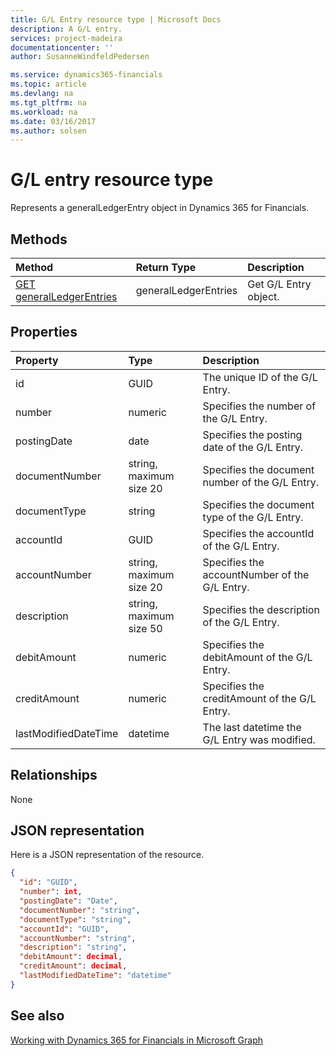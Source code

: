 ```yaml
---
title: G/L Entry resource type | Microsoft Docs
description: A G/L entry.
services: project-madeira
documentationcenter: ''
author: SusanneWindfeldPedersen

ms.service: dynamics365-financials
ms.topic: article
ms.devlang: na
ms.tgt_pltfrm: na
ms.workload: na
ms.date: 03/16/2017
ms.author: solsen
---
```


# G/L entry resource type
Represents a generalLedgerEntry object in Dynamics 365 for Financials.

## Methods

| Method       | Return Type  |Description|
|:---------------|:--------|:----------|
|[GET generalLedgerEntries](../api/dynamics_get_generalLedgerEntries.md)|generalLedgerEntries|Get G/L Entry object.|

## Properties
| Property	   | Type	|Description|
|:---------------|:--------|:----------|
|id|GUID|The unique ID of the G/L Entry.|
|number|numeric|Specifies the number of the G/L Entry.|
|postingDate|date|Specifies the posting date of the G/L Entry.|
|documentNumber|string, maximum size 20|Specifies the document number of the G/L Entry.|
|documentType|string|Specifies the document type of the G/L Entry.|
|accountId|GUID|Specifies the accountId of the G/L Entry.|
|accountNumber|string, maximum size 20|Specifies the accountNumber of the G/L Entry.|
|description|string, maximum size 50|Specifies the description of the G/L Entry.|
|debitAmount|numeric|Specifies the debitAmount of the G/L Entry.|
|creditAmount|numeric|Specifies the creditAmount of the G/L Entry.|
|lastModifiedDateTime|datetime|The last datetime the G/L Entry was modified.|


## Relationships
None

## JSON representation

Here is a JSON representation of the resource.


```json
{
  "id": "GUID",
  "number": int,
  "postingDate": "Date",
  "documentNumber": "string",
  "documentType": "string",
  "accountId": "GUID",
  "accountNumber": "string",
  "description": "string",
  "debitAmount": decimal,
  "creditAmount": decimal,
  "lastModifiedDateTime": "datetime"
}

```
## See also
[Working with Dynamics 365 for Financials in Microsoft Graph](../resources/dynamics_overview.md) 
